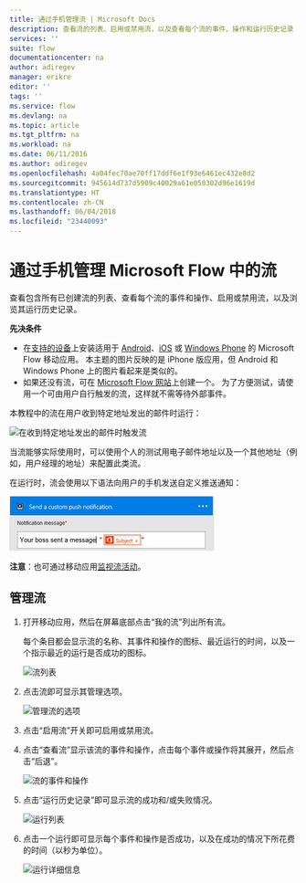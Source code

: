 ```yaml
---
title: 通过手机管理流 | Microsoft Docs
description: 查看流的列表、启用或禁用流，以及查看每个流的事件、操作和运行历史记录
services: ''
suite: flow
documentationcenter: na
author: adiregev
manager: erikre
editor: ''
tags: ''
ms.service: flow
ms.devlang: na
ms.topic: article
ms.tgt_pltfrm: na
ms.workload: na
ms.date: 06/11/2016
ms.author: adiregev
ms.openlocfilehash: 4a04fec70ae70ff17ddf6e1f93e6461ec432e8d2
ms.sourcegitcommit: 945614d737d5909c40029a61e050302d96e1619d
ms.translationtype: HT
ms.contentlocale: zh-CN
ms.lasthandoff: 06/04/2018
ms.locfileid: "23440093"
---
```

# <a name="manage-flows-in-microsoft-flow-from-your-phone"></a>通过手机管理 Microsoft Flow 中的流
查看包含所有已创建流的列表、查看每个流的事件和操作、启用或禁用流，以及浏览其运行历史记录。

**先决条件**

* 在[支持的设备](getting-started.md#use-the-mobile-app)上安装适用于 [Android](https://aka.ms/flowmobiledocsandroid)、[iOS](https://aka.ms/flowmobiledocsios) 或 [Windows Phone](https://aka.ms/flowmobilewindows) 的 Microsoft Flow 移动应用。 本主题的图片反映的是 iPhone 版应用，但 Android 和 Windows Phone 上的图片看起来是类似的。
* 如果还没有流，可在 [Microsoft Flow 网站](https://flow.microsoft.com/)上创建一个。 为了方便测试，请使用一个可由用户自行触发的流，这样就不需等待外部事件。

本教程中的流在用户收到特定地址发出的邮件时运行：

![在收到特定地址发出的邮件时触发流](./media/mobile-manage-flows/create-trigger.png)

当流能够实际使用时，可以使用个人的测试用电子邮件地址以及一个其他地址（例如，用户经理的地址）来配置此类流。

在运行时，流会使用以下语法向用户的手机发送自定义推送通知：

![将消息发送到 Slack](./media/mobile-manage-flows/create-event.png)

**注意**：也可通过移动应用[监视流活动](mobile-monitor-activity.md)。

## <a name="manage-a-flow"></a>管理流
1. 打开移动应用，然后在屏幕底部点击“我的流”列出所有流。
   
    每个条目都会显示流的名称、其事件和操作的图标、最近运行的时间，以及一个指示最近的运行是否成功的图标。
   
    ![流列表](./media/mobile-manage-flows/flow-list.png)
2. 点击流即可显示其管理选项。
   
    ![管理流的选项](./media/mobile-manage-flows/flow-details.png)
3. 点击“启用流”开关即可启用或禁用流。
4. 点击“查看流”显示该流的事件和操作，点击每个事件或操作将其展开，然后点击“后退”。
   
    ![流的事件和操作](./media/mobile-manage-flows/flow-event-action.png)
5. 点击“运行历史记录”即可显示流的成功和/或失败情况。
   
    ![运行列表](./media/mobile-manage-flows/history-mixed.png)
6. 点击一个运行即可显示每个事件和操作是否成功，以及在成功的情况下所花费的时间（以秒为单位）。
   
    ![运行详细信息](./media/mobile-manage-flows/flow-run.png)

